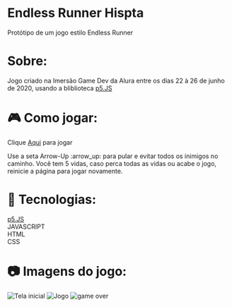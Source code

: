 # Endless Runner Hispta
<p>Protótipo de um jogo estilo Endless Runner</p>

# Sobre:
<p>Jogo criado na Imersão Game Dev da Alura entre os dias 22 à 26 de junho de 2020, usando a bliblioteca <a href="https://p5js.org/">p5.JS</a><p>

# :video_game: Como jogar:
<p>Clique <a href="https://matheusrc-dev.github.io/endless-runner-hispta/">Aqui</a> para jogar</p>

<p>Use a seta Arrow-Up :arrow_up: para pular e evitar todos os inimigos no caminho. Você tem 5 vidas, caso perca todas as vidas ou acabe o jogo, reinicie a página para jogar novamente.</p>

# :rocket: Tecnologias:
<p> <a href="https://p5js.org/">p5.JS</a> <br>
    JAVASCRIPT <br>
    HTML <br>
    CSS <br></p>

# :camera: Imagens do jogo:
<img src="/imagens/tela-inicial.png" alt="Tela inicial">
<img src="/imagens/jogo.png" alt="Jogo">
<img src="/imagens/game-over.png" alt="game over">
